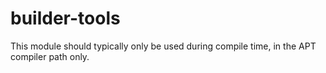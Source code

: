 # builder-tools

This module should typically only be used during compile time, in the APT compiler path only.
